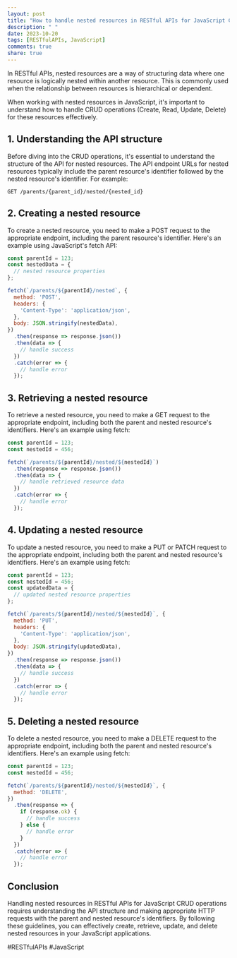 ```yaml
---
layout: post
title: "How to handle nested resources in RESTful APIs for JavaScript CRUD operations."
description: " "
date: 2023-10-20
tags: [RESTfulAPIs, JavaScript]
comments: true
share: true
---
```


In RESTful APIs, nested resources are a way of structuring data where one resource is logically nested within another resource. This is commonly used when the relationship between resources is hierarchical or dependent.

When working with nested resources in JavaScript, it's important to understand how to handle CRUD operations (Create, Read, Update, Delete) for these resources effectively.

## 1. Understanding the API structure

Before diving into the CRUD operations, it's essential to understand the structure of the API for nested resources. The API endpoint URLs for nested resources typically include the parent resource's identifier followed by the nested resource's identifier. For example:

```
GET /parents/{parent_id}/nested/{nested_id}
```

## 2. Creating a nested resource

To create a nested resource, you need to make a POST request to the appropriate endpoint, including the parent resource's identifier. Here's an example using JavaScript's fetch API:

```javascript
const parentId = 123;
const nestedData = {
  // nested resource properties
};

fetch(`/parents/${parentId}/nested`, {
  method: 'POST',
  headers: {
    'Content-Type': 'application/json',
  },
  body: JSON.stringify(nestedData),
})
  .then(response => response.json())
  .then(data => {
    // handle success
  })
  .catch(error => {
    // handle error
  });
```

## 3. Retrieving a nested resource

To retrieve a nested resource, you need to make a GET request to the appropriate endpoint, including both the parent and nested resource's identifiers. Here's an example using fetch:

```javascript
const parentId = 123;
const nestedId = 456;

fetch(`/parents/${parentId}/nested/${nestedId}`)
  .then(response => response.json())
  .then(data => {
    // handle retrieved resource data
  })
  .catch(error => {
    // handle error
  });
```

## 4. Updating a nested resource

To update a nested resource, you need to make a PUT or PATCH request to the appropriate endpoint, including both the parent and nested resource's identifiers. Here's an example using fetch:

```javascript
const parentId = 123;
const nestedId = 456;
const updatedData = {
  // updated nested resource properties
};

fetch(`/parents/${parentId}/nested/${nestedId}`, {
  method: 'PUT',
  headers: {
    'Content-Type': 'application/json',
  },
  body: JSON.stringify(updatedData),
})
  .then(response => response.json())
  .then(data => {
    // handle success
  })
  .catch(error => {
    // handle error
  });
```

## 5. Deleting a nested resource

To delete a nested resource, you need to make a DELETE request to the appropriate endpoint, including both the parent and nested resource's identifiers. Here's an example using fetch:

```javascript
const parentId = 123;
const nestedId = 456;

fetch(`/parents/${parentId}/nested/${nestedId}`, {
  method: 'DELETE',
})
  .then(response => {
    if (response.ok) {
      // handle success
    } else {
      // handle error
    }
  })
  .catch(error => {
    // handle error
  });
```

## Conclusion

Handling nested resources in RESTful APIs for JavaScript CRUD operations requires understanding the API structure and making appropriate HTTP requests with the parent and nested resource's identifiers. By following these guidelines, you can effectively create, retrieve, update, and delete nested resources in your JavaScript applications.

\#RESTfulAPIs #JavaScript
